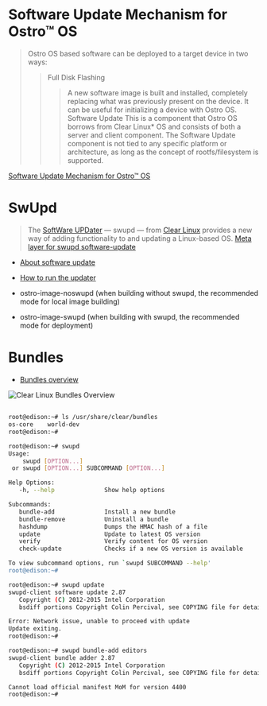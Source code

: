 # Software Update Mechanism for Ostro™ OS

> Ostro OS based software can be deployed to a target device in two ways:
> > Full Disk Flashing
> > > A new software image is built and installed, completely replacing what was previously present on the device. It can be useful for initializing a device with Ostro OS.
> > Software Update
> > > This is a component that Ostro OS borrows from Clear Linux* OS and consists of both a server and client component. The Software Update component is not tied to any specific platform or architecture, as long as the concept of rootfs/filesystem is supported.

[Software Update Mechanism for Ostro™ OS](https://ostroproject.org/documentation/architecture/software-update.html)

# SwUpd

> The [SoftWare UPDater](https://clearlinux.org/features/software-update) — swupd — from [Clear Linux](https://clearlinux.org/) provides a new way of adding functionality to and updating a Linux-based OS. [Meta layer for swupd software-update](http://git.yoctoproject.org/cgit/cgit.cgi/meta-swupd/tree/docs/Guide.md)

- [About software update](https://clearlinux.org/documentation/swupdate_about_sw_update.html)
- [How to run the updater](https://clearlinux.org/documentation/swupdate_how_to_run_the_updater.html)

- ostro-image-noswupd (when building without swupd, the recommended mode for local image building)
- ostro-image-swupd   (when building with swupd, the recommended mode for deployment)

# Bundles

- [Bundles overview](https://clearlinux.org/documentation/bundles_overview.html)

![Clear Linux Bundles Overview](https://clearlinux.org/documentation/_images/bundles_overview.png)

##

```sh
root@edison:~# ls /usr/share/clear/bundles
os-core    world-dev
root@edison:~# 
```

```sh
root@edison:~# swupd
Usage:
    swupd [OPTION...]
 or swupd [OPTION...] SUBCOMMAND [OPTION...]

Help Options:
   -h, --help              Show help options

Subcommands:
   bundle-add              Install a new bundle          
   bundle-remove           Uninstall a bundle            
   hashdump                Dumps the HMAC hash of a file 
   update                  Update to latest OS version   
   verify                  Verify content for OS version 
   check-update            Checks if a new OS version is available

To view subcommand options, run `swupd SUBCOMMAND --help'
root@edison:~# 
```

```sh
root@edison:~# swupd update
swupd-client software update 2.87
   Copyright (C) 2012-2015 Intel Corporation
   bsdiff portions Copyright Colin Percival, see COPYING file for details

Error: Network issue, unable to proceed with update
Update exiting.
root@edison:~# 
```

```sh
root@edison:~# swupd bundle-add editors
swupd-client bundle adder 2.87
   Copyright (C) 2012-2015 Intel Corporation
   bsdiff portions Copyright Colin Percival, see COPYING file for details

Cannot load official manifest MoM for version 4400
root@edison:~# 
```